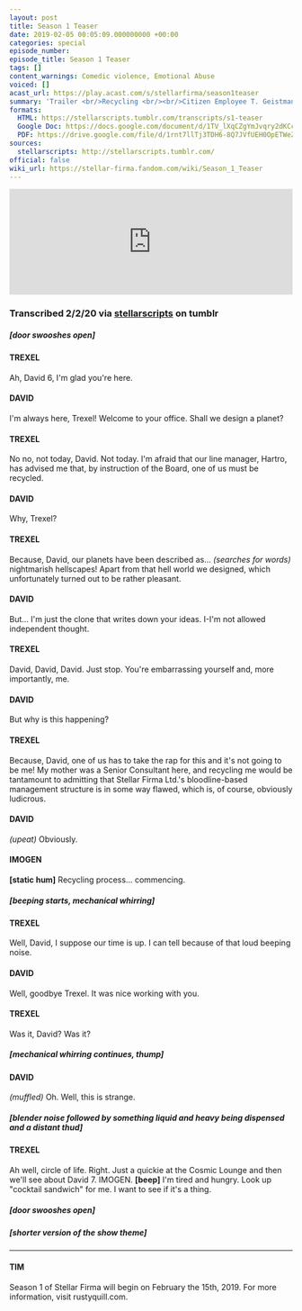 ```yaml
---
layout: post
title: Season 1 Teaser
date: 2019-02-05 00:05:09.000000000 +00:00
categories: special
episode_number:
episode_title: Season 1 Teaser
tags: []
content_warnings: Comedic violence, Emotional Abuse
voiced: []
acast_url: https://play.acast.com/s/stellarfirma/season1teaser
summary: 'Trailer <br/>Recycling <br/><br/>Citizen Employee T. Geistman (ID 362884) submits Bio Facsimile David 6 (ID 95847336) to summary slurriment and recycling.'
formats:
  HTML: https://stellarscripts.tumblr.com/transcripts/s1-teaser
  Google Doc: https://docs.google.com/document/d/1TV_lXqCZgYmJvqry2dKCcFnFl7-PmRSzMg3zljDE9KI/edit
  PDF: https://drive.google.com/file/d/1rnt7llTj3TDH6-8Q7JVfUEH0OpETWeZI/view?usp=sharing
sources:
  stellarscripts: http://stellarscripts.tumblr.com/
official: false
wiki_url: https://stellar-firma.fandom.com/wiki/Season_1_Teaser
---
```


<iframe title="Embed Player" width="100%" height="188px" src="https://embed.acast.com/stellarfirma/season1teaser" scrolling="no" frameBorder="0" style="border:none;overflow:hidden;"></iframe>

### Transcribed 2/2/20 via [stellarscripts](https://stellarscripts.tumblr.com/) on tumblr


##### [door swooshes open]

#### TREXEL

Ah, David 6, I'm glad you're here.

#### DAVID

I'm always here, Trexel! Welcome to your office. Shall we design a planet?

#### TREXEL

No no, not today, David. Not today. I'm afraid that our line manager, Hartro, has advised me that, by instruction of the Board, one of us must be recycled.

#### DAVID

Why, Trexel?

#### TREXEL

Because, David, our planets have been described as... _(searches for words)_ nightmarish hellscapes! Apart from that hell world we designed, which unfortunately turned out to be rather pleasant.

#### DAVID

But... I'm just the clone that writes down your ideas. I-I'm not allowed independent thought.

#### TREXEL

David, David, David. Just stop. You're embarrassing yourself and, more importantly, me.

#### DAVID

But why is this happening?

#### TREXEL

Because, David, one of us has to take the rap for this and it's not going to be me! My mother was a Senior Consultant here, and recycling me would be tantamount to admitting that Stellar Firma Ltd.'s bloodline-based management structure is in some way flawed, which is, of course, obviously ludicrous.

#### DAVID

_(upeat)_ Obviously.

#### IMOGEN 

__[static hum]__ Recycling process... commencing.

##### [beeping starts, mechanical whirring]

#### TREXEL

Well, David, I suppose our time is up. I can tell because of that loud beeping noise.

#### DAVID

Well, goodbye Trexel. It was nice working with you.

#### TREXEL

Was it, David? Was it?

##### [mechanical whirring continues, thump]

#### DAVID

_(muffled)_ Oh. Well, this is strange.

##### [blender noise followed by something liquid and heavy being dispensed and a distant thud]

#### TREXEL

Ah well, circle of life. Right. Just a quickie at the Cosmic Lounge and then we'll see about David 7. IMOGEN. __[beep]__ I'm tired and hungry. Look up "cocktail sandwich" for me. I want to see if it's a thing.

##### [door swooshes open]

##### [shorter version of the show theme]

------

#### TIM

Season 1 of Stellar Firma will begin on February the 15th, 2019. For more information, visit rustyquill.com.
